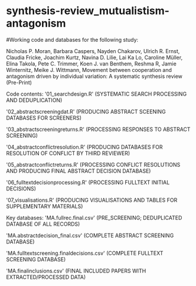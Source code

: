# synthesis-review_mutualistism-antagonism

#Working code and databases for the following study:

Nicholas P. Moran, Barbara Caspers, Nayden Chakarov, Ulrich R. Ernst, Claudia Fricke, Joachim Kurtz, Navina D. Lilie, Lai Ka Lo, Caroline Müller, Elina Takola, Pete C. Trimmer, Koen J. van Benthem, Reshma R, Jamie Winternitz, Meike J. Wittmann, Movement between cooperation and antagonism driven by individual variation: A systematic synthesis review (Pre-Print)

Code contents:
'01_searchdesign.R' (SYSTEMATIC SEARCH  PROCESSING AND DEDUPLICATION)

'02_abstractscreeningdat.R' (PRODUCING ABSTRACT SCEENING DATABASES FOR SCREENERS)

'03_abstractscreeningreturns.R' (PROCESSING RESPONSES TO ABSTRACT SCREENING)  

'04_abstractconflictresolution.R' (PRODUCING DATABASES FOR RESOLUTION OF CONFLICT BY THIRD REVIEWER)

'05_abstractconflictreturns.R' (PROCESSING CONFLICT RESOLUTIONS AND PRODUCING FINAL ABSTRACT DECISION DATABASE)

'06_fulltextdecisionprocessing.R' (PROCESSING FULLTEXT INITIAL DECISIONS)

'07_visualisations.R' (PRODUCING VISUALISATIONS AND TABLES FOR SUPPLEMENTARY MATERIALS)


Key databases:
'MA.fullrec.final.csv' (PRE_SCREENING; DEDUPLICATED DATABASE OF ALL RECORDS)

'MA.abstractdecision_final.csv' (COMPLETE ABSTRACT SCREENING DATABASE)

'MA.fulltextscreening.finaldecisions.csv' (COMPLETE FULLTEXT SCREENING DATABASE)

'MA.finalinclusions.csv' (FINAL INCLUDED PAPERS WITH EXTRACTED/PROCESSED DATA)


